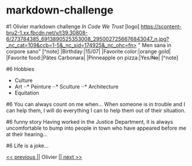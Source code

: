 # markdown-challenge

#1 Olivier markdown challenge
_In Code We Trust_
[logo] https://scontent-bru2-1.xx.fbcdn.net/v/t39.30808-6/273784385_6913890525353008_2950027256676843047_n.jpg?_nc_cat=109&ccb=1-5&_nc_sid=174925&_nc_ohc=fn>
" Men sana in corpore sano"
[^note]
|Birthday:|15/07|
|Favorite color:|orange gold|
|Favorite food:|Pâtes Carbonara|
|Pinneapple on pizza:|Yes/~~No~~|
[^note]

#6 Hobbies

- Culture
- Art
  ⋅⋅* Peinture
  ⋅⋅* Sculture
  ⋅⋅\* Architecture
- Equitation

#6 You can always count on me when...
When someone is in trouble and I can help them, I will do everything I can to help them out of their situation.

#6 funny story
Having worked in the Justice Department, it is always uncomfortable to bump into people in town who have appeared before me at their hearing...

#6 Life is a joke...

[<< previous ||](https://github.com/louiscollard/markdown-challenge) Olivier [|| next >>](https://github.com/Saphido/markdown-challenge)
